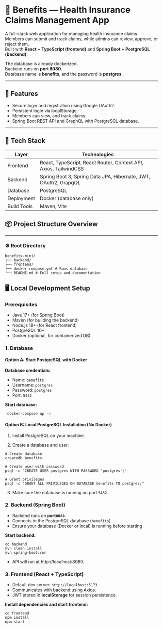 # 🏥 Benefits — Health Insurance Claims Management App

A full-stack web application for managing health insurance claims. Members can submit and track claims, while admins can review, approve, or reject them.  
Built with **React + TypeScript (frontend)** and **Spring Boot + PostgreSQL (backend)**.

The database is already dockerized.  
Backend runs on **port 8080**.  
Database name is **benefits**, and the password is **postgres**.

---

## 🚀 Features
- Secure login and registration using Google OAuth2.
- Persistent login via localStorage.
- Members can view, and track claims.
- Spring Boot REST API and GraphQL with PostgreSQL database.

---

## 🧩 Tech Stack

| Layer | Technologies                                                     |
|-------|------------------------------------------------------------------|
| Frontend | React, TypeScript, React Router, Context API, Axios, TailwindCSS |
| Backend | Spring Boot 3, Spring Data JPA, Hibernate, JWT, OAuth2, GrapgQL  | 
| Database | PostgreSQL                                                       | 
| Deployment | Docker (database only)                                           |
| Build Tools | Maven, Vite                                                      |

## 📦 Project Structure Overview

---

### ⚙️ Root Directory
```
benefits-mini/
├── backend/
├── frontend/
├── docker-compose.yml # Runs database
└── README.md # Full setup and documentation
```

## 🖥️ Local Development Setup

### Prerequisites
- Java 17+ (for Spring Boot)
- Maven (for building the backend)
- Node.js 18+ (for React frontend)
- PostgreSQL 16+
- Docker (optional, for containerized DB)


### 1. Database

#### Option A: Start PostgreSQL with Docker

**Database credentials:**

- Name: `benefits`
- Username: `postgres`
- Password: `postgres`
- Port: `5432`

**Start database:**

```bash
 docker-compose up -d
```
#### Option B: Local PostgreSQL Installation (No Docker)

1. Install PostgreSQL on your machine.

2. Create a database and user:
```
# Create database
createdb benefits

# Create user with password
psql -c "CREATE USER postgres WITH PASSWORD 'postgres';"

# Grant privileges
psql -c "GRANT ALL PRIVILEGES ON DATABASE benefits TO postgres;"
```
3. Make sure the database is running on port `5432`.

### 2. Backend (Spring Boot)

- Backend runs on **port`8080`**.
- Connects to the PostgreSQL database (`benefits`).
- Ensure your database (Docker or local) is running before starting.

**Start backend:**

```
cd backend
mvn clean install
mvn spring-boot:run
```
- API will run at http://localhost:8080.
### 3. Frontend (React + TypeScript)

- Default dev server: `http://localhost:5173`.
- Communicates with backend using Axios.
- JWT stored in **localStorage** for session persistence.

**Install dependencies and start frontend:**

```
cd frontend
npm install
npm start
```